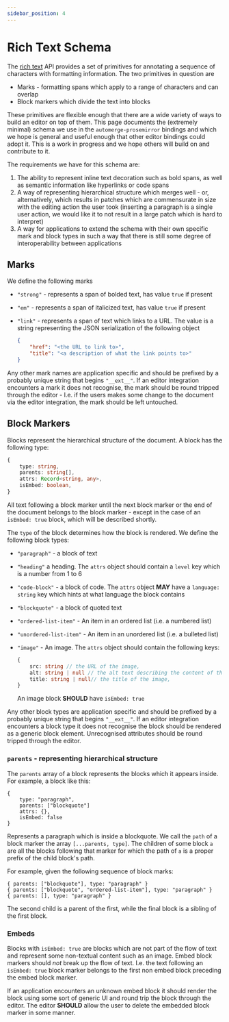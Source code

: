 ```yaml
---
sidebar_position: 4
---
```


# Rich Text Schema

The [rich text](../../documents/rich_text) API provides a set of primitives for annotating a sequence of characters with formatting information. The two primitives in question are 

* Marks - formatting spans which apply to a range of characters and can overlap
* Block markers which divide the text into blocks

These primitives are flexible enough that there are a wide variety of ways to build an editor on top of them. This page documents the (extremely minimal) schema we use in the `automerge-prosemirror` bindings and which we hope is general and useful enough that other editor bindings could adopt it. This is a work in progress and we hope others will build on and contribute to it.

The requirements we have for this schema are:

1. The ability to represent inline text decoration such as bold spans, as well as semantic information like hyperlinks or code spans
2. A way of representing hierarchical structure which merges well - or, alternatively, which results in patches which are commensurate in size with the editing action the user took (inserting a paragraph is a single user action, we would like it to not result in a large patch which is hard to interpret)
3. A way for applications to extend the schema with their own specific mark and block types in such a way that there is still some degree of interoperability between applications

## Marks

We define the following marks

* `"strong"` - represents a span of bolded text, has value `true` if present
* `"em"` - represents a span of italicized text, has value `true` if present
* `"link"` - represents a span of text which links to a URL. The value is a string  representing the JSON serialization of the following object
    
    ```json
    {
        "href": "<the URL to link to>",
        "title": "<a description of what the link points to>"
    }
    ```

Any other mark names are application specific and should be prefixed by a probably unique string that begins `"__ext__"`. If an editor integration encounters a mark it does not recognise, the mark should be round tripped through the editor - I.e. if the users makes some change to the document via the editor integration, the mark should be left untouched.


## Block Markers

Blocks represent the hierarchical structure of the document. A block has the following type:

```typescript
{
    type: string,
    parents: string[],
    attrs: Record<string, any>,
    isEmbed: boolean,
}
```

All text following a block marker until the next block marker or the end of the document belongs to the block marker - except in the case of an `isEmbed: true` block, which will be described shortly.

The `type` of the block determines how the block is rendered. We define the following block types:

* `"paragraph"` - a block of text
* `"heading"` a heading. The `attrs` object should contain a `level` key which is a number from 1 to 6
* `"code-block"` - a block of code. The `attrs` object **MAY** have a `language: string` key which hints at what language the block contains
* `"blockquote"` - a block of quoted text
* `"ordered-list-item"` - An item in an ordered list (i.e. a numbered list)
* `"unordered-list-item"` - An item in an unordered list (i.e. a bulleted list)
* `"image"` - An image. The `attrs` object should contain the following keys:
     
    ```typescript
    {
        src: string // the URL of the image,
        alt: string | null // the alt text describing the content of the image,
        title: string | null// the title of the image,
    }
    ```
    An image block **SHOULD** have `isEmbed: true`

Any other block types are application specific and should be prefixed by a probably unique string that begins `"__ext__"`. If an editor integration encounters a block type it does not recognise the block should be rendered as a generic block element. Unrecognised attributes should be round tripped through the editor.

### `parents` - representing hierarchical structure

The `parents` array of a block represents the blocks which it appears inside. For example, a block like this:

```
{
    type: "paragraph",
    parents: ["blockquote"]
    attrs: {},
    isEmbed: false
}
```

Represents a paragraph which is inside a blockquote. We call the `path` of a block marker the array `[...parents, type]`. The children of some block `a` are all the blocks following that marker for which the path of `a` is a proper prefix of the child block's path. 

For example, given the following sequence of block marks:

```
{ parents: ["blockquote"], type: "paragraph" }
{ parents: ["blockquote", "ordered-list-item"], type: "paragraph" }
{ parents: [], type: "paragraph" }
```

The second child is a parent of the first, while the final block is a sibling of the first block.

### Embeds

Blocks with `isEmbed: true` are blocks which are not part of the flow of text and represent some non-textual content such as an image. Embed block markers should _not_ break up the flow of text. I.e. the text following an `isEmbed: true` block marker belongs to the first non embed block preceding the embed block marker.

If an application encounters an unknown embed block it should render the block using some sort of generic UI and round trip the block through the editor. The editor **SHOULD** allow the user to delete the embedded block marker in some manner.
